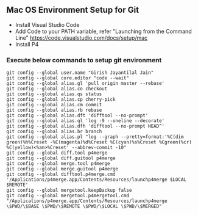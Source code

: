 ## Mac OS Environment Setup for Git

* Install Visual Studio Code 
* Add Code to your PATH variable, refer "Launching from the Command Line" https://code.visualstudio.com/docs/setup/mac
* Install P4

### Execute below commands to setup git environment 

```
git config --global user.name "Girish Jayantilal Jain"
git config --global core.editor "code --wait" 
git config --global alias.gl 'pull origin master --rebase'
git config --global alias.co checkout
git config --global alias.qs status
git config --global alias.cp cherry-pick
git config --global alias.cm commit
git config --global alias.rb rebase
git config --global alias.dft 'difftool --no-prompt'
git config --global alias.ql 'log -9 --oneline --decorate'
git config --global alias.dfh 'difftool --no-prompt HEAD^'
git config --global alias.br branch
git config --global alias.pl "log --graph --pretty=format:'%C(dim green)%h%Creset -%C(magenta)%d%Creset %C(cyan)%s%Creset %Cgreen(%cr) %C(yellow)<%an>%Creset' --abbrev-commit -10"
git config --global diff.tool p4merge
git config --global diff.guitool p4merge
git config --global merge.tool p4merge
git config --global merge.guitool p4merge
git config --global difftool.p4merge.cmd '/Applications/p4merge.app/Contents/Resources/launchp4merge $LOCAL $REMOTE'
git config --global mergetool.keepBackup false
git config --global mergetool.p4mergetool.cmd "/Applications/p4merge.app/Contents/Resources/launchp4merge \$PWD/\$BASE \$PWD/\$REMOTE \$PWD/\$LOCAL \$PWD/\$MERGED"
```
